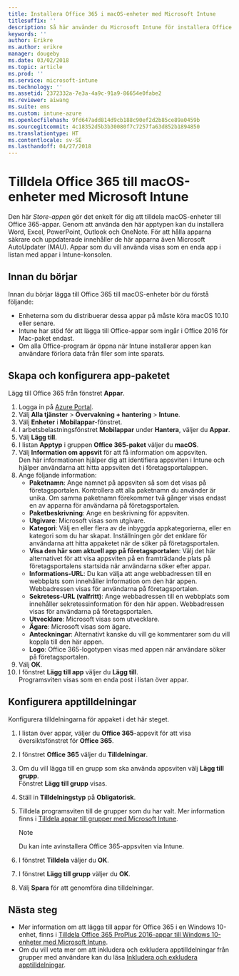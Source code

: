 ```yaml
---
title: Installera Office 365 i macOS-enheter med Microsoft Intune
titlesuffix: ''
description: Så här använder du Microsoft Intune för installera Office 365-appar på macOS-enheter.
keywords: ''
author: Erikre
ms.author: erikre
manager: dougeby
ms.date: 03/02/2018
ms.topic: article
ms.prod: ''
ms.service: microsoft-intune
ms.technology: ''
ms.assetid: 2372332a-7e3a-4a9c-91a9-86654e0fabe2
ms.reviewer: aiwang
ms.suite: ems
ms.custom: intune-azure
ms.openlocfilehash: 9fd647add814d9cb188c90ef2d2b85ce89a0459b
ms.sourcegitcommit: 4c18352d5b3b30080f7c7257fa63d852b1894850
ms.translationtype: HT
ms.contentlocale: sv-SE
ms.lasthandoff: 04/27/2018
---
```

# <a name="assign-office-365-to-macos-devices-with-microsoft-intune"></a>Tilldela Office 365 till macOS-enheter med Microsoft Intune

Den här *Store-appen* gör det enkelt för dig att tilldela macOS-enheter till Office 365-appar. Genom att använda den här apptypen kan du installera Word, Excel, PowerPoint, Outlook och OneNote. För att hålla apparna säkrare och uppdaterade innehåller de här apparna även Microsoft AutoUpdater (MAU). Appar som du vill använda visas som en enda app i listan med appar i Intune-konsolen.


## <a name="before-you-start"></a>Innan du börjar

Innan du börjar lägga till Office 365 till macOS-enheter bör du förstå följande:

- Enheterna som du distribuerar dessa appar på måste köra macOS 10.10 eller senare.
- Intune har stöd för att lägga till Office-appar som ingår i Office 2016 för Mac-paket endast.
- Om alla Office-program är öppna när Intune installerar appen kan användare förlora data från filer som inte sparats.

## <a name="create-and-configure-the-app-suite"></a>Skapa och konfigurera app-paketet

Lägg till Office 365 från fönstret **Appar**.
1. Logga in på [Azure Portal](https://portal.azure.com).
2. Välj **Alla tjänster** > **Övervakning + hantering** > **Intune**.
3. Välj **Enheter** i **Mobilappar**-fönstret.
4. I arbetsbelastningsfönstret **Mobilappar** under **Hantera**, väljer du **Appar**. 
5. Välj **Lägg till**.
6. I listan **Apptyp** i gruppen **Office 365-paket** väljer du **macOS**.
7. Välj **Information om appsvit** för att få information om appsviten.  
    Den här informationen hjälper dig att identifiera appsviten i Intune och hjälper användarna att hitta appsviten det i företagsportalappen.
8. Ange följande information:
    - **Paketnamn**: Ange namnet på appsviten så som det visas på företagsportalen. Kontrollera att alla paketnamn du använder är unika. Om samma paketnamn förekommer två gånger visas endast en av apparna för användarna på företagsportalen.
    - **Paketbeskrivning**: Ange en beskrivning för appsviten.
    - **Utgivare**: Microsoft visas som utgivare.
    - **Kategori**: Välj en eller flera av de inbyggda appkategorierna, eller en kategori som du har skapat. Inställningen gör det enklare för användarna att hitta appaketet när de söker på företagsportalen.
    - **Visa den här som aktuell app på företagsportalen**: Välj det här alternativet för att visa appsviten på en framträdande plats på företagsportalens startsida när användarna söker efter appar.
    - **Informations-URL**: Du kan välja att ange webbadressen till en webbplats som innehåller information om den här appen. Webbadressen visas för användarna på företagsportalen.
    - **Sekretess-URL (valfritt)**: Ange webbadressen till en webbplats som innehåller sekretessinformation för den här appen. Webbadressen visas för användarna på företagsportalen.
    - **Utvecklare**: Microsoft visas som utvecklare.
    - **Ägare**: Microsoft visas som ägare.
    - **Anteckningar**: Alternativt kanske du vill ge kommentarer som du vill koppla till den här appen.
    - **Logo**: Office 365-logotypen visas med appen när användare söker på företagsportalen.
9. Välj **OK**.
10. I fönstret **Lägg till app** väljer du **Lägg till**.  
    Programsviten visas som en enda post i listan över appar.

## <a name="configure-app-assignments"></a>Konfigurera apptilldelningar

Konfigurera tilldelningarna för appaket i det här steget. 

1. I listan över appar, väljer du **Office 365**-appsvit för att visa översiktsfönstret för **Office 365**.
2. I fönstret **Office 365** väljer du **Tilldelningar**.
3. Om du vill lägga till en grupp som ska använda appsviten välj **Lägg till grupp**.  
    Fönstret **Lägg till grupp** visas.
4. Ställ in **Tilldelningstyp** på **Obligatorisk**.
5. Tilldela programsviten till de grupper som du har valt. Mer information finns i [Tilldela appar till grupper med Microsoft Intune](apps-deploy.md).

    >[!Note]
    > Du kan inte avinstallera Office 365-appsviten via Intune.

5. I fönstret **Tilldela** väljer du **OK**.
6. I fönstret **Lägg till grupp** väljer du **OK**.
7. Välj **Spara** för att genomföra dina tilldelningar.

## <a name="next-steps"></a>Nästa steg

- Mer information om att lägga till appar för Office 365 i en Windows 10-enhet, finns i [Tilldela Office 365 ProPlus 2016-appar till Windows 10-enheter med Microsoft Intune](apps-add-office365.md).
- Om du vill veta mer om att inkludera och exkludera apptilldelningar från grupper med användare kan du läsa [Inkludera och exkludera apptilldelningar](apps-inc-exl-assignments.md).

